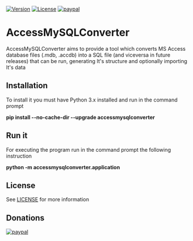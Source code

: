 [![Version](https://img.shields.io/badge/version-1.1.3-brightgreen)](https://github.com/miguel93041/accessmysqlconverter)
[![License](https://img.shields.io/badge/license-GPL-blue.svg?style=flat)](https://github.com/miguel93041/accessmysqlconverter/blob/master/LICENSE)
[![paypal](https://www.paypalobjects.com/en_US/ES/i/btn/btn_donateCC_LG.gif)](https://www.paypal.com/donate?hosted_button_id=N8EGU933CPFV8)

# AccessMySQLConverter
AccessMySQLConverter aims to provide a tool which converts MS Access database files (.mdb, .accdb) into a SQL file (and viceversa in future releases) that can be run, generating It's structure and optionally importing It's data

## Installation
To install it you must have Python 3.x installed and run in the command prompt

**pip install --no-cache-dir --upgrade accessmysqlconverter**

## Run it
For executing the program run in the command prompt the following instruction

**python -m accessmysqlconverter.application**

## License
See [LICENSE](LICENSE.gpl) for more information

## Donations
[![paypal](https://www.paypalobjects.com/en_US/ES/i/btn/btn_donateCC_LG.gif)](https://www.paypal.com/donate?hosted_button_id=N8EGU933CPFV8)